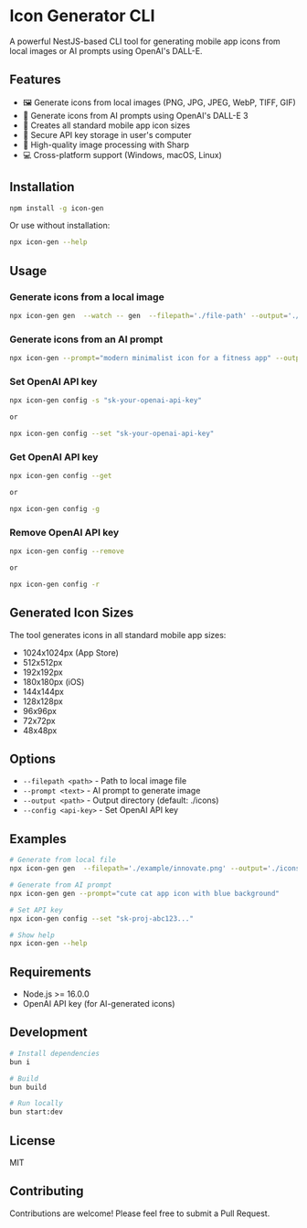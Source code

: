 # Icon Generator CLI

A powerful NestJS-based CLI tool for generating mobile app icons from local images or AI prompts using OpenAI's DALL-E.

## Features

- 🖼️ Generate icons from local images (PNG, JPG, JPEG, WebP, TIFF, GIF)
- 🤖 Generate icons from AI prompts using OpenAI's DALL-E 3
- 📱 Creates all standard mobile app icon sizes
- 🔐 Secure API key storage in user's computer
- 🎨 High-quality image processing with Sharp
- 💻 Cross-platform support (Windows, macOS, Linux)

## Installation

```bash
npm install -g icon-gen
```

Or use without installation:

```bash
npx icon-gen --help
```

## Usage

### Generate icons from a local image

```bash
npx icon-gen gen  --watch -- gen  --filepath='./file-path' --output='./storage-location'
```

### Generate icons from an AI prompt

```bash
npx icon-gen --prompt="modern minimalist icon for a fitness app" --output="./storage-location"
```

### Set OpenAI API key

```bash
npx icon-gen config -s "sk-your-openai-api-key"

or

npx icon-gen config --set "sk-your-openai-api-key"
```

### Get OpenAI API key

```bash
npx icon-gen config --get

or

npx icon-gen config -g
```

### Remove OpenAI API key

```bash
npx icon-gen config --remove

or

npx icon-gen config -r
```

## Generated Icon Sizes

The tool generates icons in all standard mobile app sizes:

- 1024x1024px (App Store)
- 512x512px
- 192x192px
- 180x180px (iOS)
- 144x144px
- 128x128px
- 96x96px
- 72x72px
- 48x48px

## Options

- `--filepath <path>` - Path to local image file
- `--prompt <text>` - AI prompt to generate image
- `--output <path>` - Output directory (default: ./icons)
- `--config <api-key>` - Set OpenAI API key

## Examples

```bash
# Generate from local file
npx icon-gen gen  --filepath='./example/innovate.png' --output='./icons'

# Generate from AI prompt
npx icon-gen gen --prompt="cute cat app icon with blue background"

# Set API key
npx icon-gen config --set "sk-proj-abc123..."

# Show help
npx icon-gen --help
```

## Requirements

- Node.js >= 16.0.0
- OpenAI API key (for AI-generated icons)

## Development

```bash
# Install dependencies
bun i

# Build
bun build

# Run locally
bun start:dev
```

## License

MIT

## Contributing

Contributions are welcome! Please feel free to submit a Pull Request.
